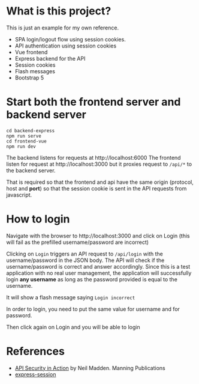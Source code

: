 # What is this project? 

This is just an example for my own reference. 

* SPA login/logout flow using session cookies.
* API authentication using session cookies 
* Vue frontend 
* Express backend for the API
* Session cookies
* Flash messages 
* Bootstrap 5 

# Start both the frontend server and backend server

```
cd backend-express
npm run serve
cd frontend-vue
npm run dev
```

The backend listens for requests at http://localhost:6000
The frontend listen for request at http://localhost:3000 but it proxies request to `/api/*` to the backend server. 

That is required so that the frontend and api have the same origin (protocol, host and **port**) so that the session cookie is sent in the API requests from javascript.

# How to login

Navigate with the browser to http://localhost:3000 and click on Login (this will fail as the prefilled username/password are incorrect)

Clicking on `Login` triggers an API request to `/api/login` with the username/password in the JSON body. The API will check if the username/password is correct and answer accordingly. Since this is a test application with no real user management, the application will successfully login **any username** as long as the password provided is equal to the username. 

It will show a flash message saying `Login incorrect` 

In order to login, you need to put the same value for username and for password. 


Then click again on Login and you will be able to login




# References
* [API Security in Action](https://www.manning.com/books/api-security-in-action) by Neil Madden. Manning Publications
* [express-session](https://github.com/expressjs/session)